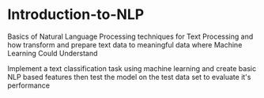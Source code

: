# Introduction-to-NLP
Basics of Natural Language Processing techniques  for Text Processing and  how transform and prepare text data to meaningful data where Machine Learning Could Understand 


Implement a text classification task using machine learning and create basic NLP based features then test the model on the test data set to evaluate it's performance

